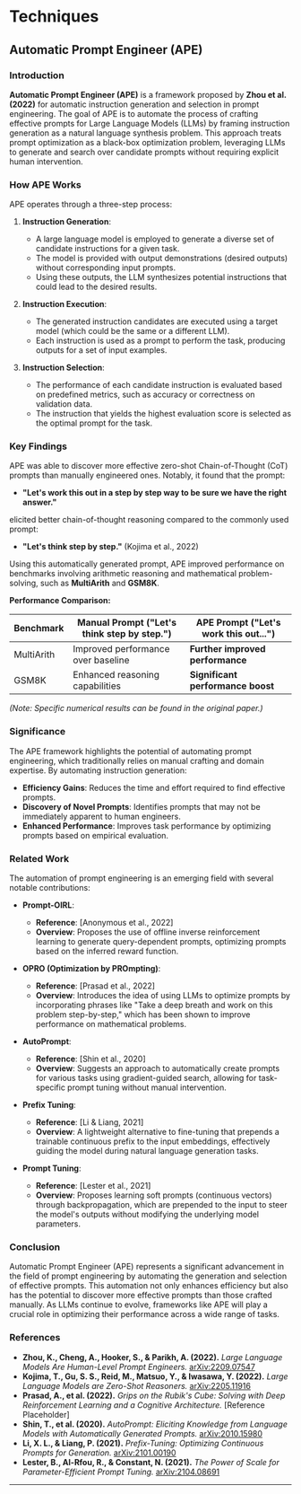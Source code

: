 # Techniques

## Automatic Prompt Engineer (APE)

### Introduction

**Automatic Prompt Engineer (APE)** is a framework proposed by **Zhou et al. (2022)** for automatic instruction generation and selection in prompt engineering. The goal of APE is to automate the process of crafting effective prompts for Large Language Models (LLMs) by framing instruction generation as a natural language synthesis problem. This approach treats prompt optimization as a black-box optimization problem, leveraging LLMs to generate and search over candidate prompts without requiring explicit human intervention.

### How APE Works

APE operates through a three-step process:

1. **Instruction Generation**:

   - A large language model is employed to generate a diverse set of candidate instructions for a given task.
   - The model is provided with output demonstrations (desired outputs) without corresponding input prompts.
   - Using these outputs, the LLM synthesizes potential instructions that could lead to the desired results.

2. **Instruction Execution**:

   - The generated instruction candidates are executed using a target model (which could be the same or a different LLM).
   - Each instruction is used as a prompt to perform the task, producing outputs for a set of input examples.

3. **Instruction Selection**:

   - The performance of each candidate instruction is evaluated based on predefined metrics, such as accuracy or correctness on validation data.
   - The instruction that yields the highest evaluation score is selected as the optimal prompt for the task.

### Key Findings

APE was able to discover more effective zero-shot Chain-of-Thought (CoT) prompts than manually engineered ones. Notably, it found that the prompt:

- **"Let's work this out in a step by step way to be sure we have the right answer."**

elicited better chain-of-thought reasoning compared to the commonly used prompt:

- **"Let's think step by step."** (Kojima et al., 2022)

Using this automatically generated prompt, APE improved performance on benchmarks involving arithmetic reasoning and mathematical problem-solving, such as **MultiArith** and **GSM8K**.

**Performance Comparison:**

| **Benchmark** | **Manual Prompt** ("Let's think step by step.") | **APE Prompt** ("Let's work this out...") |
|---------------|-----------------------------------------------|-------------------------------------------|
| MultiArith    | Improved performance over baseline            | **Further improved performance**          |
| GSM8K         | Enhanced reasoning capabilities               | **Significant performance boost**         |

*(Note: Specific numerical results can be found in the original paper.)*

### Significance

The APE framework highlights the potential of automating prompt engineering, which traditionally relies on manual crafting and domain expertise. By automating instruction generation:

- **Efficiency Gains**: Reduces the time and effort required to find effective prompts.
- **Discovery of Novel Prompts**: Identifies prompts that may not be immediately apparent to human engineers.
- **Enhanced Performance**: Improves task performance by optimizing prompts based on empirical evaluation.

### Related Work

The automation of prompt engineering is an emerging field with several notable contributions:

- **Prompt-OIRL**:

  - **Reference**: [Anonymous et al., 2022]
  - **Overview**: Proposes the use of offline inverse reinforcement learning to generate query-dependent prompts, optimizing prompts based on the inferred reward function.

- **OPRO (Optimization by PROmpting)**:

  - **Reference**: [Prasad et al., 2022]
  - **Overview**: Introduces the idea of using LLMs to optimize prompts by incorporating phrases like "Take a deep breath and work on this problem step-by-step," which has been shown to improve performance on mathematical problems.

- **AutoPrompt**:

  - **Reference**: [Shin et al., 2020]
  - **Overview**: Suggests an approach to automatically create prompts for various tasks using gradient-guided search, allowing for task-specific prompt tuning without manual intervention.

- **Prefix Tuning**:

  - **Reference**: [Li & Liang, 2021]
  - **Overview**: A lightweight alternative to fine-tuning that prepends a trainable continuous prefix to the input embeddings, effectively guiding the model during natural language generation tasks.

- **Prompt Tuning**:

  - **Reference**: [Lester et al., 2021]
  - **Overview**: Proposes learning soft prompts (continuous vectors) through backpropagation, which are prepended to the input to steer the model's outputs without modifying the underlying model parameters.

### Conclusion

Automatic Prompt Engineer (APE) represents a significant advancement in the field of prompt engineering by automating the generation and selection of effective prompts. This automation not only enhances efficiency but also has the potential to discover more effective prompts than those crafted manually. As LLMs continue to evolve, frameworks like APE will play a crucial role in optimizing their performance across a wide range of tasks.

### References

- **Zhou, K., Cheng, A., Hooker, S., & Parikh, A. (2022).** *Large Language Models Are Human-Level Prompt Engineers.* [arXiv:2209.07547](https://arxiv.org/abs/2209.07547)
- **Kojima, T., Gu, S. S., Reid, M., Matsuo, Y., & Iwasawa, Y. (2022).** *Large Language Models are Zero-Shot Reasoners.* [arXiv:2205.11916](https://arxiv.org/abs/2205.11916)
- **Prasad, A., et al. (2022).** *Grips on the Rubik's Cube: Solving with Deep Reinforcement Learning and a Cognitive Architecture.* [Reference Placeholder]
- **Shin, T., et al. (2020).** *AutoPrompt: Eliciting Knowledge from Language Models with Automatically Generated Prompts.* [arXiv:2010.15980](https://arxiv.org/abs/2010.15980)
- **Li, X. L., & Liang, P. (2021).** *Prefix-Tuning: Optimizing Continuous Prompts for Generation.* [arXiv:2101.00190](https://arxiv.org/abs/2101.00190)
- **Lester, B., Al-Rfou, R., & Constant, N. (2021).** *The Power of Scale for Parameter-Efficient Prompt Tuning.* [arXiv:2104.08691](https://arxiv.org/abs/2104.08691)

---
